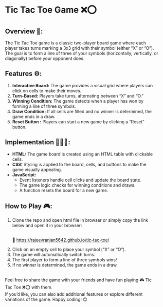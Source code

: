 # Tic Tac Toe Game ❌⭕

## Overview 🔎:
The Tic Tac Toe game is a classic two-player board game where each player takes turns marking a 3x3 grid with their symbol (either “X” or “O”). The goal is to form a line of three of your symbols (horizontally, vertically, or diagonally) before your opponent does.
<br>
## Features ⚙️:
<ol>
<li><b>Interactive Board:</b> The game provides a visual grid where players can click on cells to make their moves.</li>
<li><b>Turn-Based:</b> Players take turns, alternating between “X” and “O.”</li>
<li><b>Winning Condition:</b> The game detects when a player has won by forming a line of three symbols.</li>
<li><b>Draw Condition:</b> If all cells are filled and no winner is determined, the game ends in a draw.</li>
<li><b>Reset Button :</b> Players can start a new game by clicking a “Reset” button.</li> 
</ol>

## Implementation 👨🏻‍💻:
<ul>
<li><b>HTML:</b> The game board is created using an HTML table with clickable cells.</li>
<li><b>CSS:</b> Styling is applied to the board, cells, and buttons to make the game visually appealing.</li>
<li><b>JavaScript:</b>
  <ul>
  <li>Event listeners handle cell clicks and update the board state.</li>
  <li>The game logic checks for winning conditions and draws.</li>
  <li>A function resets the board for a new game.</li>
  </ul>
  </li>
</ul>

## How to Play 🎮:
<ol>
<li>Clone the repo and open html file in browser or simply copy the link below and open it in your browser:</li><br>

  🔗  https://rajeevranjan5642.github.io/tic-tac-toe/
    
<li>Click on an empty cell to place your symbol (“X” or “O”).</li>
<li>The game will automatically switch turns.</li>
<li>The first player to form a line of three symbols wins!</li>
<li>If no winner is determined, the game ends in a draw.</li>
</ol>
<br>
Feel free to share the game with your friends and have fun playing 🎮 Tic Tac Toe ❌⭕ with them.<br>
If you’d like, you can also add additional features or explore different variations of the game. Happy coding! 😊
